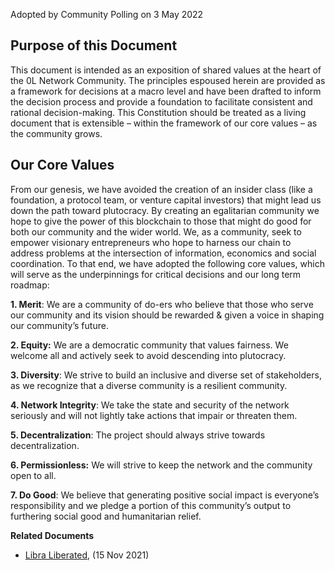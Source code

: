 
Adopted by Community Polling on 3 May 2022




## **Purpose of this Document**




This document is intended as an exposition of shared values at the heart of the 0L Network Community. The principles espoused herein are provided as a framework for decisions at a macro level and have been drafted to inform the decision process and provide a foundation to facilitate consistent and rational decision-making. This Constitution should be treated as a living document that is extensible – within the framework of our core values – as the community grows.




## **Our Core Values**




From our genesis, we have avoided the creation of an insider class (like a foundation, a protocol team, or venture capital investors) that might lead us down the path toward plutocracy. By creating an egalitarian community we hope to give the power of this blockchain to those that might do good for both our community and the wider world. We, as a community, seek to empower visionary entrepreneurs who hope to harness our chain to address problems at the intersection of information, economics and social coordination. To that end, we have adopted the following core values, which will serve as the underpinnings for critical decisions and our long term roadmap: 




**1\. Merit**: We are a community of do-ers who believe that those who serve our community and its vision should be rewarded \& given a voice in shaping our community’s future. 




**2\. Equity:** We are a democratic community that values fairness. We welcome all and actively seek to avoid descending into plutocracy.




**3\. Diversity**: We strive to build an inclusive and diverse set of stakeholders, as we recognize that a diverse community is a resilient community.




**4\. Network Integrity**: We take the state and security of the network seriously and will not lightly take actions that impair or threaten them.




**5\. Decentralization**: The project should always strive towards decentralization.




**6\. Permissionless:** We will strive to keep the network and the community open to all.




**7\. Do Good**: We believe that generating positive social impact is everyone’s responsibility and we pledge a portion of this community’s output to furthering social good and humanitarian relief.







**Related Documents**




* [Libra Liberated](http://openlibra.blog/2021/11/15/libra-liberated/), (15 Nov 2021\)
